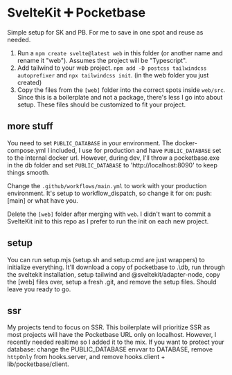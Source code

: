# SvelteKit ➕ Pocketbase

Simple setup for SK and PB.
For me to save in one spot and reuse as needed.

1. Run a `npm create svelte@latest web` in this folder (or another name and rename it "web").
Assumes the project will be "Typescript".
2. Add tailwind to your web project. `npm add -D postcss tailwindcss autoprefixer` and `npx tailwindcss init`.
(in the web folder you just created)
3. Copy the files from the `[web]` folder into the correct spots inside `web/src`.
Since this is a boilerplate and not a package, there's less I go into about setup.
These files should be customized to fit your project.

## more stuff

You need to set `PUBLIC_DATABASE` in your environment.
The docker-compose.yml I included, I use for production and have `PUBLIC_DATABASE` set to the internal docker url.
However, during dev, I'll throw a pocketbase.exe in the db folder and set `PUBLIC_DATABASE` to 'http://localhost:8090' to keep things smooth.

Change the `.github/workflows/main.yml` to work with your production environment.
It's setup to workflow_dispatch, so change it for on: push: [main] or what have you.

Delete the `[web]` folder after merging with `web`.
I didn't want to commit a SvelteKit init to this repo as I prefer to run the init on each new project.

## setup

You can run setup.mjs (setup.sh and setup.cmd are just wrappers) to initialize everything.
It'll download a copy of pocketbase to .\db, run through the sveltekit installation, setup tailwind and @sveltekit/adapter-node, copy the [web] files over, setup a fresh .git, and remove the setup files.
Should leave you ready to go.

## ssr

My projects tend to focus on SSR.
This boilerplate will prioritize SSR as most projects will have the Pocketbase URL only on localhost.
However, I recently needed realtime so I added it to the mix.
If you want to protect your database: change the PUBLIC_DATABASE envvar to DATABASE, remove `httpOnly` from hooks.server, and remove hooks.client + lib/pocketbase/client.
